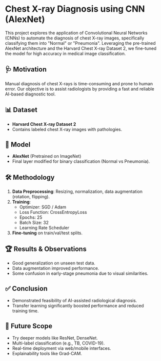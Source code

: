 # Chest X-ray Diagnosis using CNN (AlexNet)

This project explores the application of Convolutional Neural Networks (CNNs) to automate the diagnosis of chest X-ray images, specifically classifying them into "Normal" or "Pneumonia". Leveraging the pre-trained AlexNet architecture and the Harvard Chest X-ray Dataset 2, we fine-tuned the model for high accuracy in medical image classification.

## 🩺 Motivation
Manual diagnosis of chest X-rays is time-consuming and prone to human error. Our objective is to assist radiologists by providing a fast and reliable AI-based diagnostic tool.

## 📊 Dataset
- **Harvard Chest X-ray Dataset 2**
- Contains labeled chest X-ray images with pathologies.

## 🧠 Model
- **AlexNet** (Pretrained on ImageNet)
- Final layer modified for binary classification (Normal vs Pneumonia).

## 🛠️ Methodology
1. **Data Preprocessing**: Resizing, normalization, data augmentation (rotation, flipping).
2. **Training**: 
   - Optimizer: SGD / Adam
   - Loss Function: CrossEntropyLoss
   - Epochs: 25
   - Batch Size: 32
   - Learning Rate Scheduler
3. **Fine-tuning** on train/val/test splits.

## 🏆 Results & Observations
- Good generalization on unseen test data.
- Data augmentation improved performance.
- Some confusion in early-stage pneumonia due to visual similarities.

## ✅ Conclusion
- Demonstrated feasibility of AI-assisted radiological diagnosis.
- Transfer learning significantly boosted performance and reduced training time.

## 🚀 Future Scope
- Try deeper models like ResNet, DenseNet.
- Multi-label classification (e.g., TB, COVID-19).
- Real-time deployment via web/mobile interfaces.
- Explainability tools like Grad-CAM.
